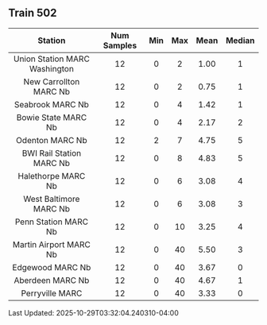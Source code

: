 ## Train 502

| Station | Num Samples | Min | Max | Mean | Median |
| :-----: | :---------: | :-: | :-: | :--: | :----: |
| Union Station MARC Washington | 12 | 0 | 2 | 1.00 | 1 |
| New Carrollton MARC Nb | 12 | 0 | 2 | 0.75 | 1 |
| Seabrook MARC Nb | 12 | 0 | 4 | 1.42 | 1 |
| Bowie State MARC Nb | 12 | 0 | 4 | 2.17 | 2 |
| Odenton MARC Nb | 12 | 2 | 7 | 4.75 | 5 |
| BWI Rail Station MARC Nb | 12 | 0 | 8 | 4.83 | 5 |
| Halethorpe MARC Nb | 12 | 0 | 6 | 3.08 | 4 |
| West Baltimore MARC Nb | 12 | 0 | 6 | 3.08 | 3 |
| Penn Station MARC Nb | 12 | 0 | 10 | 3.25 | 4 |
| Martin Airport MARC Nb | 12 | 0 | 40 | 5.50 | 3 |
| Edgewood MARC Nb | 12 | 0 | 40 | 3.67 | 0 |
| Aberdeen MARC Nb | 12 | 0 | 40 | 4.67 | 1 |
| Perryville MARC | 12 | 0 | 40 | 3.33 | 0 |


Last Updated: 2025-10-29T03:32:04.240310-04:00